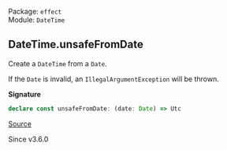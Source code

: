 Package: `effect`<br />
Module: `DateTime`<br />

## DateTime.unsafeFromDate

Create a `DateTime` from a `Date`.

If the `Date` is invalid, an `IllegalArgumentException` will be thrown.

**Signature**

```ts
declare const unsafeFromDate: (date: Date) => Utc
```

[Source](https://github.com/Effect-TS/effect/tree/main/packages/effect/src/DateTime.ts#L299)

Since v3.6.0